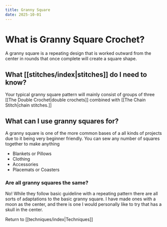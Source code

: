 ```yaml
---
title: Granny Square
date: 2025-10-01
---
```

# What is Granny Square Crochet?
A granny square is a repeating design that is worked outward from the center in rounds that once complete will create a square shape. 

## What [[stitches/index|stitches]] do I need to know?
Your typical granny square pattern will mainly consist of groups of three [[The Double Crochet|double crochets]] combined with [[The Chain Stitch|chain stitches.]]

## What can I use granny squares for?
A granny square is one of the more common bases of a all kinds of projects due to it being very beginner friendly. You can sew any number of squares together to make anything
* Blankets or Pillows
* Clothing
* Accessories
* Placemats or Coasters

### Are all granny squares the same?
No! While they follow basic guideline with a repeating pattern there are all sorts of adaptations to the basic granny square. I have made ones with a moon as the center, and there is one I would personally like to try that has a skull in the center. 

Return to [[techniques/index|Techniques]] 